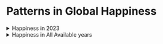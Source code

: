 # Patterns in Global Happiness

<details>

<summary>Happiness in 2023</summary>

### 2023

# Table with Scrollbar Example

<style>
    .table-container {
      height: 300px;
      overflow-y: auto;
    }

    table {
      border-collapse: collapse;
      width: 100%;
    }

    th, td {
      border: 1px solid #ddd;
      padding: 8px;
      text-align: left;
    }

    th {
      background-color: #f2f2f2;
    }
  </style>
<div class="table-wrapper">
  <table border="1" class="dataframe">
     <thead>
       <tr style="text-align: right;">
         <th>country_name</th>
         <th>region</th>
         <th>happiness_score</th>
         <th>log_gdp_per_capita</th>
         <th>social_support</th>
         <th>life_expectancy</th>
         <th>freedom</th>
         <th>generosity</th>
         <th>perception_of_corruption</th>
       </tr>
     </thead>
     <tbody>
       <tr>
         <td>Afghanistan</td>
         <td>Asia &amp; Pacific</td>
         <td>1.8590</td>
         <td>7.324032</td>
         <td>0.341341</td>
         <td>54.712410</td>
         <td>0.381642</td>
         <td>-0.081011</td>
         <td>0.847215</td>
       </tr>
       <tr>
         <td>Albania</td>
         <td>Europe</td>
         <td>5.2773</td>
         <td>9.567472</td>
         <td>0.717909</td>
         <td>69.150070</td>
         <td>0.794328</td>
         <td>-0.006932</td>
         <td>0.878094</td>
       </tr>
       <tr>
         <td>Algeria</td>
         <td>Arab States</td>
         <td>5.3291</td>
         <td>9.300214</td>
         <td>0.855219</td>
         <td>66.549232</td>
         <td>0.571240</td>
         <td>-0.117374</td>
         <td>0.716906</td>
       </tr>
       <tr>
         <td>Argentina</td>
         <td>South/Latin America</td>
         <td>6.0237</td>
         <td>9.958788</td>
         <td>0.890890</td>
         <td>67.200081</td>
         <td>0.822678</td>
         <td>-0.089480</td>
         <td>0.814013</td>
       </tr>
       <tr>
         <td>Armenia</td>
         <td>Europe</td>
         <td>5.3417</td>
         <td>9.614713</td>
         <td>0.790231</td>
         <td>67.788971</td>
         <td>0.795605</td>
         <td>-0.155315</td>
         <td>0.705434</td>
       </tr>
       <tr>
         <td>Australia</td>
         <td>Asia &amp; Pacific</td>
         <td>7.0946</td>
         <td>10.821049</td>
         <td>0.933870</td>
         <td>71.049942</td>
         <td>0.890200</td>
         <td>0.197561</td>
         <td>0.495916</td>
       </tr>
       <tr>
         <td>Austria</td>
         <td>Europe</td>
         <td>7.0973</td>
         <td>10.898906</td>
         <td>0.888436</td>
         <td>71.150047</td>
         <td>0.854737</td>
         <td>0.101604</td>
         <td>0.496774</td>
       </tr>
       <tr>
         <td>Bahrain</td>
         <td>Arab States</td>
         <td>6.1732</td>
         <td>10.775782</td>
         <td>0.843845</td>
         <td>65.824997</td>
         <td>0.943973</td>
         <td>0.117025</td>
         <td>0.736699</td>
       </tr>
       <tr>
         <td>Bangladesh</td>
         <td>Asia &amp; Pacific</td>
         <td>4.2821</td>
         <td>8.684880</td>
         <td>0.544469</td>
         <td>64.548424</td>
         <td>0.845008</td>
         <td>0.005050</td>
         <td>0.698185</td>
       </tr>
       <tr>
         <td>Belgium</td>
         <td>Europe</td>
         <td>6.8591</td>
         <td>10.843587</td>
         <td>0.914871</td>
         <td>70.899086</td>
         <td>0.825229</td>
         <td>0.001419</td>
         <td>0.548573</td>
       </tr>
       <tr>
         <td>Benin</td>
         <td>Africa</td>
         <td>4.3737</td>
         <td>8.103286</td>
         <td>0.437072</td>
         <td>56.095100</td>
         <td>0.743357</td>
         <td>-0.042523</td>
         <td>0.575628</td>
       </tr>
       <tr>
         <td>Bolivia</td>
         <td>South/Latin America</td>
         <td>5.6843</td>
         <td>8.984603</td>
         <td>0.811342</td>
         <td>63.598942</td>
         <td>0.868363</td>
         <td>-0.062720</td>
         <td>0.845796</td>
       </tr>
       <tr>
         <td>Bosnia and Herzegovina</td>
         <td>Europe</td>
         <td>5.6325</td>
         <td>9.615764</td>
         <td>0.880300</td>
         <td>67.275032</td>
         <td>0.746143</td>
         <td>0.206407</td>
         <td>0.917538</td>
       </tr>
       <tr>
         <td>Botswana</td>
         <td>Africa</td>
         <td>3.4353</td>
         <td>9.629346</td>
         <td>0.753311</td>
         <td>54.724998</td>
         <td>0.742249</td>
         <td>-0.214621</td>
         <td>0.830392</td>
       </tr>
       <tr>
         <td>Brazil</td>
         <td>South/Latin America</td>
         <td>6.1246</td>
         <td>9.582188</td>
         <td>0.836277</td>
         <td>65.748711</td>
         <td>0.801329</td>
         <td>-0.009370</td>
         <td>0.737685</td>
       </tr>
       <tr>
         <td>Bulgaria</td>
         <td>Europe</td>
         <td>5.4661</td>
         <td>10.086685</td>
         <td>0.918245</td>
         <td>66.499771</td>
         <td>0.800536</td>
         <td>-0.056827</td>
         <td>0.910980</td>
       </tr>
       <tr>
         <td>Burkina Faso</td>
         <td>Africa</td>
         <td>4.6376</td>
         <td>7.666716</td>
         <td>0.663475</td>
         <td>55.461308</td>
         <td>0.696463</td>
         <td>0.095367</td>
         <td>0.771366</td>
       </tr>
       <tr>
         <td>Cambodia</td>
         <td>Asia &amp; Pacific</td>
         <td>4.3935</td>
         <td>8.384783</td>
         <td>0.746529</td>
         <td>61.899632</td>
         <td>0.958420</td>
         <td>0.073314</td>
         <td>0.857205</td>
       </tr>
       <tr>
         <td>Cameroon</td>
         <td>Africa</td>
         <td>4.9732</td>
         <td>8.216749</td>
         <td>0.686231</td>
         <td>55.847137</td>
         <td>0.686279</td>
         <td>0.014763</td>
         <td>0.846364</td>
       </tr>
       <tr>
         <td>Canada</td>
         <td>North America</td>
         <td>6.9607</td>
         <td>10.772655</td>
         <td>0.928793</td>
         <td>71.400040</td>
         <td>0.874468</td>
         <td>0.152547</td>
         <td>0.420211</td>
       </tr>
       <tr>
         <td>Chad</td>
         <td>Africa</td>
         <td>4.3966</td>
         <td>7.261129</td>
         <td>0.722042</td>
         <td>53.125000</td>
         <td>0.676735</td>
         <td>0.221162</td>
         <td>0.806712</td>
       </tr>
       <tr>
         <td>Chile</td>
         <td>South/Latin America</td>
         <td>6.3338</td>
         <td>10.113972</td>
         <td>0.889131</td>
         <td>70.299828</td>
         <td>0.792262</td>
         <td>-0.011029</td>
         <td>0.822750</td>
       </tr>
       <tr>
         <td>China</td>
         <td>Asia &amp; Pacific</td>
         <td>5.8179</td>
         <td>9.738066</td>
         <td>0.835698</td>
         <td>68.688797</td>
         <td>0.881891</td>
         <td>-0.040783</td>
         <td>0.727228</td>
       </tr>
       <tr>
         <td>Colombia</td>
         <td>South/Latin America</td>
         <td>5.6304</td>
         <td>9.584430</td>
         <td>0.821669</td>
         <td>69.349686</td>
         <td>0.804262</td>
         <td>-0.104315</td>
         <td>0.833547</td>
       </tr>
       <tr>
         <td>Comoros</td>
         <td>Arab States</td>
         <td>3.5452</td>
         <td>8.074592</td>
         <td>0.470725</td>
         <td>59.424999</td>
         <td>0.469872</td>
         <td>-0.014281</td>
         <td>0.726998</td>
       </tr>
       <tr>
         <td>Congo Brazzaville</td>
         <td>Africa</td>
         <td>5.2671</td>
         <td>8.095203</td>
         <td>0.604605</td>
         <td>56.850044</td>
         <td>0.730042</td>
         <td>-0.004339</td>
         <td>0.739186</td>
       </tr>
       <tr>
         <td>Congo Kinshasa</td>
         <td>Africa</td>
         <td>3.2072</td>
         <td>7.006671</td>
         <td>0.651610</td>
         <td>55.375000</td>
         <td>0.663798</td>
         <td>0.085998</td>
         <td>0.833752</td>
       </tr>
       <tr>
         <td>Costa Rica</td>
         <td>South/Latin America</td>
         <td>6.6085</td>
         <td>9.951567</td>
         <td>0.871638</td>
         <td>70.000000</td>
         <td>0.895021</td>
         <td>-0.069805</td>
         <td>0.767810</td>
       </tr>
       <tr>
         <td>Croatia</td>
         <td>Europe</td>
         <td>6.1250</td>
         <td>10.340739</td>
         <td>0.917181</td>
         <td>68.949982</td>
         <td>0.757123</td>
         <td>-0.092646</td>
         <td>0.925283</td>
       </tr>
       <tr>
         <td>Cyprus</td>
         <td>Europe</td>
         <td>6.1300</td>
         <td>10.611206</td>
         <td>0.826081</td>
         <td>72.801941</td>
         <td>0.723874</td>
         <td>-0.060027</td>
         <td>0.859786</td>
       </tr>
       <tr>
         <td>Czech Republic</td>
         <td>Europe</td>
         <td>6.8452</td>
         <td>10.611020</td>
         <td>0.952578</td>
         <td>69.049744</td>
         <td>0.902515</td>
         <td>0.039763</td>
         <td>0.858949</td>
       </tr>
       <tr>
         <td>Côte D'Ivoire</td>
         <td>Africa</td>
         <td>5.0527</td>
         <td>8.576385</td>
         <td>0.572348</td>
         <td>55.952713</td>
         <td>0.732655</td>
         <td>0.002821</td>
         <td>0.745851</td>
       </tr>
       <tr>
         <td>Denmark</td>
         <td>Europe</td>
         <td>7.5864</td>
         <td>10.962164</td>
         <td>0.954112</td>
         <td>71.250145</td>
         <td>0.933533</td>
         <td>0.134242</td>
         <td>0.195814</td>
       </tr>
       <tr>
         <td>Dominican Republic</td>
         <td>South/Latin America</td>
         <td>5.5689</td>
         <td>9.810592</td>
         <td>0.827064</td>
         <td>64.398964</td>
         <td>0.850023</td>
         <td>-0.098794</td>
         <td>0.656795</td>
       </tr>
       <tr>
         <td>Ecuador</td>
         <td>South/Latin America</td>
         <td>5.5589</td>
         <td>9.270211</td>
         <td>0.805754</td>
         <td>69.000221</td>
         <td>0.802230</td>
         <td>-0.107673</td>
         <td>0.832566</td>
       </tr>
       <tr>
         <td>Egypt</td>
         <td>Middle east</td>
         <td>4.1705</td>
         <td>9.366826</td>
         <td>0.726099</td>
         <td>63.503036</td>
         <td>0.732426</td>
         <td>-0.182906</td>
         <td>0.580246</td>
       </tr>
       <tr>
         <td>El Salvador</td>
         <td>South/Latin America</td>
         <td>6.1216</td>
         <td>9.089116</td>
         <td>0.754743</td>
         <td>65.596916</td>
         <td>0.917532</td>
         <td>-0.107905</td>
         <td>0.619613</td>
       </tr>
       <tr>
         <td>Estonia</td>
         <td>Europe</td>
         <td>6.4552</td>
         <td>10.541338</td>
         <td>0.945626</td>
         <td>69.650169</td>
         <td>0.928791</td>
         <td>0.031764</td>
         <td>0.409467</td>
       </tr>
       <tr>
         <td>Ethiopia</td>
         <td>Africa</td>
         <td>4.0906</td>
         <td>7.738730</td>
         <td>0.782480</td>
         <td>60.698277</td>
         <td>0.720276</td>
         <td>0.273315</td>
         <td>0.788651</td>
       </tr>
       <tr>
         <td>Finland</td>
         <td>Europe</td>
         <td>7.8042</td>
         <td>10.792010</td>
         <td>0.968770</td>
         <td>71.149994</td>
         <td>0.961408</td>
         <td>-0.018824</td>
         <td>0.181745</td>
       </tr>
       <tr>
         <td>France</td>
         <td>Europe</td>
         <td>6.6613</td>
         <td>10.700735</td>
         <td>0.908804</td>
         <td>72.300056</td>
         <td>0.818730</td>
         <td>-0.100290</td>
         <td>0.552619</td>
       </tr>
       <tr>
         <td>Gabon</td>
         <td>Africa</td>
         <td>5.0347</td>
         <td>9.537482</td>
         <td>0.745509</td>
         <td>58.251789</td>
         <td>0.641774</td>
         <td>-0.187012</td>
         <td>0.786315</td>
       </tr>
       <tr>
         <td>Gambia</td>
         <td>Africa</td>
         <td>4.2794</td>
         <td>7.647817</td>
         <td>0.584276</td>
         <td>57.900002</td>
         <td>0.596468</td>
         <td>0.364204</td>
         <td>0.882665</td>
       </tr>
       <tr>
         <td>Georgia</td>
         <td>Europe</td>
         <td>5.1091</td>
         <td>9.646263</td>
         <td>0.716171</td>
         <td>64.950066</td>
         <td>0.786470</td>
         <td>-0.254276</td>
         <td>0.648892</td>
       </tr>
       <tr>
         <td>Germany</td>
         <td>Europe</td>
         <td>6.8918</td>
         <td>10.878610</td>
         <td>0.895955</td>
         <td>71.299835</td>
         <td>0.845851</td>
         <td>0.030038</td>
         <td>0.419564</td>
       </tr>
       <tr>
         <td>Ghana</td>
         <td>Africa</td>
         <td>4.6050</td>
         <td>8.595744</td>
         <td>0.640672</td>
         <td>58.762775</td>
         <td>0.776914</td>
         <td>0.139254</td>
         <td>0.880534</td>
       </tr>
       <tr>
         <td>Greece</td>
         <td>Europe</td>
         <td>5.9309</td>
         <td>10.288156</td>
         <td>0.834951</td>
         <td>71.149765</td>
         <td>0.567922</td>
         <td>-0.239568</td>
         <td>0.793222</td>
       </tr>
       <tr>
         <td>Guatemala</td>
         <td>South/Latin America</td>
         <td>6.1503</td>
         <td>9.115709</td>
         <td>0.811734</td>
         <td>62.900002</td>
         <td>0.855968</td>
         <td>-0.057260</td>
         <td>0.836576</td>
       </tr>
       <tr>
         <td>Guinea</td>
         <td>Africa</td>
         <td>5.0717</td>
         <td>7.880492</td>
         <td>0.648633</td>
         <td>54.185394</td>
         <td>0.658715</td>
         <td>0.125201</td>
         <td>0.786969</td>
       </tr>
       <tr>
         <td>Honduras</td>
         <td>South/Latin America</td>
         <td>6.0225</td>
         <td>8.635235</td>
         <td>0.765569</td>
         <td>64.063011</td>
         <td>0.842606</td>
         <td>0.097352</td>
         <td>0.842901</td>
       </tr>
       <tr>
         <td>Hong Kong</td>
         <td>Asia &amp; Pacific</td>
         <td>5.3085</td>
         <td>10.966443</td>
         <td>0.816925</td>
         <td>77.279778</td>
         <td>0.687337</td>
         <td>-0.025892</td>
         <td>0.384610</td>
       </tr>
       <tr>
         <td>Hungary</td>
         <td>Europe</td>
         <td>6.0412</td>
         <td>10.418682</td>
         <td>0.942637</td>
         <td>67.500450</td>
         <td>0.757817</td>
         <td>-0.059172</td>
         <td>0.838860</td>
       </tr>
       <tr>
         <td>Iceland</td>
         <td>Europe</td>
         <td>7.5296</td>
         <td>10.895531</td>
         <td>0.982533</td>
         <td>72.050018</td>
         <td>0.936349</td>
         <td>0.210987</td>
         <td>0.667848</td>
       </tr>
       <tr>
         <td>India</td>
         <td>Asia &amp; Pacific</td>
         <td>4.0358</td>
         <td>8.758988</td>
         <td>0.608237</td>
         <td>60.776882</td>
         <td>0.896719</td>
         <td>0.071750</td>
         <td>0.773583</td>
       </tr>
       <tr>
         <td>Indonesia</td>
         <td>Asia &amp; Pacific</td>
         <td>5.2769</td>
         <td>9.385156</td>
         <td>0.803985</td>
         <td>63.047745</td>
         <td>0.880114</td>
         <td>0.531386</td>
         <td>0.875991</td>
       </tr>
       <tr>
         <td>Iran</td>
         <td>Middle east</td>
         <td>4.8763</td>
         <td>9.610323</td>
         <td>0.777547</td>
         <td>66.599945</td>
         <td>0.592562</td>
         <td>0.172933</td>
         <td>0.747031</td>
       </tr>
       <tr>
         <td>Iraq</td>
         <td>Middle east</td>
         <td>4.9409</td>
         <td>9.098433</td>
         <td>0.718453</td>
         <td>63.414734</td>
         <td>0.645771</td>
         <td>-0.005400</td>
         <td>0.876264</td>
       </tr>
       <tr>
         <td>Ireland</td>
         <td>Europe</td>
         <td>6.9108</td>
         <td>11.527362</td>
         <td>0.905368</td>
         <td>71.299957</td>
         <td>0.874381</td>
         <td>0.091660</td>
         <td>0.357952</td>
       </tr>
       <tr>
         <td>Israel</td>
         <td>Middle east</td>
         <td>7.4729</td>
         <td>10.638705</td>
         <td>0.943344</td>
         <td>72.697205</td>
         <td>0.808866</td>
         <td>-0.023080</td>
         <td>0.708094</td>
       </tr>
       <tr>
         <td>Italy</td>
         <td>Europe</td>
         <td>6.4045</td>
         <td>10.634051</td>
         <td>0.881570</td>
         <td>72.050003</td>
         <td>0.710514</td>
         <td>-0.073543</td>
         <td>0.841754</td>
       </tr>
       <tr>
         <td>Jamaica</td>
         <td>South/Latin America</td>
         <td>5.7027</td>
         <td>9.164601</td>
         <td>0.867314</td>
         <td>66.599998</td>
         <td>0.822379</td>
         <td>-0.106257</td>
         <td>0.875067</td>
       </tr>
       <tr>
         <td>Japan</td>
         <td>Asia &amp; Pacific</td>
         <td>6.1290</td>
         <td>10.615658</td>
         <td>0.894116</td>
         <td>74.349464</td>
         <td>0.799495</td>
         <td>-0.236937</td>
         <td>0.639916</td>
       </tr>
       <tr>
         <td>Jordan</td>
         <td>Middle east</td>
         <td>4.1198</td>
         <td>9.130382</td>
         <td>0.729218</td>
         <td>67.599998</td>
         <td>0.770128</td>
         <td>-0.149885</td>
         <td>0.687202</td>
       </tr>
       <tr>
         <td>Kazakhstan</td>
         <td>Asia &amp; Pacific</td>
         <td>6.1439</td>
         <td>10.166066</td>
         <td>0.931447</td>
         <td>65.801735</td>
         <td>0.853237</td>
         <td>-0.000483</td>
         <td>0.721460</td>
       </tr>
       <tr>
         <td>Kenya</td>
         <td>Africa</td>
         <td>4.4866</td>
         <td>8.458259</td>
         <td>0.690005</td>
         <td>58.498508</td>
         <td>0.695590</td>
         <td>0.288115</td>
         <td>0.852421</td>
       </tr>
       <tr>
         <td>Kosovo</td>
         <td>Europe</td>
         <td>6.3676</td>
         <td>9.359097</td>
         <td>0.843793</td>
         <td>65.194992</td>
         <td>0.861474</td>
         <td>0.258717</td>
         <td>0.866123</td>
       </tr>
       <tr>
         <td>Kyrgyzstan</td>
         <td>Asia &amp; Pacific</td>
         <td>5.8253</td>
         <td>8.485833</td>
         <td>0.911150</td>
         <td>66.852470</td>
         <td>0.934293</td>
         <td>0.181351</td>
         <td>0.903791</td>
       </tr>
       <tr>
         <td>Laos</td>
         <td>Asia &amp; Pacific</td>
         <td>5.1107</td>
         <td>8.962409</td>
         <td>0.678947</td>
         <td>60.945587</td>
         <td>0.918855</td>
         <td>0.090989</td>
         <td>0.702522</td>
       </tr>
       <tr>
         <td>Latvia</td>
         <td>Europe</td>
         <td>6.2127</td>
         <td>10.370321</td>
         <td>0.937128</td>
         <td>66.400368</td>
         <td>0.817607</td>
         <td>-0.055582</td>
         <td>0.830252</td>
       </tr>
       <tr>
         <td>Lebanon</td>
         <td>Middle east</td>
         <td>2.3922</td>
         <td>9.477677</td>
         <td>0.529754</td>
         <td>66.148819</td>
         <td>0.473900</td>
         <td>-0.140915</td>
         <td>0.891104</td>
       </tr>
       <tr>
         <td>Liberia</td>
         <td>Africa</td>
         <td>4.0423</td>
         <td>7.276752</td>
         <td>0.596380</td>
         <td>56.700001</td>
         <td>0.735265</td>
         <td>0.154321</td>
         <td>0.830051</td>
       </tr>
       <tr>
         <td>Lithuania</td>
         <td>Europe</td>
         <td>6.7630</td>
         <td>10.567839</td>
         <td>0.939347</td>
         <td>67.396996</td>
         <td>0.747852</td>
         <td>-0.145213</td>
         <td>0.805087</td>
       </tr>
       <tr>
         <td>Luxembourg</td>
         <td>Europe</td>
         <td>7.2279</td>
         <td>11.659949</td>
         <td>0.878501</td>
         <td>71.675003</td>
         <td>0.914938</td>
         <td>0.023950</td>
         <td>0.344978</td>
       </tr>
       <tr>
         <td>Macedonia</td>
         <td>Europe</td>
         <td>5.2536</td>
         <td>9.703170</td>
         <td>0.804748</td>
         <td>66.500351</td>
         <td>0.768964</td>
         <td>0.131240</td>
         <td>0.901715</td>
       </tr>
       <tr>
         <td>Madagascar</td>
         <td>Africa</td>
         <td>4.0191</td>
         <td>7.290210</td>
         <td>0.649898</td>
         <td>58.049999</td>
         <td>0.521892</td>
         <td>0.075438</td>
         <td>0.741823</td>
       </tr>
       <tr>
         <td>Malawi</td>
         <td>Africa</td>
         <td>3.4952</td>
         <td>7.301523</td>
         <td>0.530796</td>
         <td>58.475346</td>
         <td>0.750036</td>
         <td>0.005193</td>
         <td>0.748949</td>
       </tr>
       <tr>
         <td>Malaysia</td>
         <td>Asia &amp; Pacific</td>
         <td>6.0123</td>
         <td>10.169086</td>
         <td>0.798608</td>
         <td>65.662338</td>
         <td>0.876728</td>
         <td>0.159587</td>
         <td>0.758469</td>
       </tr>
       <tr>
         <td>Mali</td>
         <td>Africa</td>
         <td>4.1978</td>
         <td>7.655168</td>
         <td>0.593481</td>
         <td>55.402920</td>
         <td>0.712832</td>
         <td>-0.028211</td>
         <td>0.846024</td>
       </tr>
       <tr>
         <td>Malta</td>
         <td>Europe</td>
         <td>6.2999</td>
         <td>10.660866</td>
         <td>0.922678</td>
         <td>71.600037</td>
         <td>0.885638</td>
         <td>0.119315</td>
         <td>0.728866</td>
       </tr>
       <tr>
         <td>Mauritania</td>
         <td>Arab States</td>
         <td>4.7239</td>
         <td>8.590914</td>
         <td>0.643893</td>
         <td>60.474998</td>
         <td>0.622217</td>
         <td>-0.012800</td>
         <td>0.657324</td>
       </tr>
       <tr>
         <td>Mauritius</td>
         <td>Africa</td>
         <td>5.9023</td>
         <td>9.957201</td>
         <td>0.888333</td>
         <td>63.850124</td>
         <td>0.812943</td>
         <td>-0.028225</td>
         <td>0.774906</td>
       </tr>
       <tr>
         <td>Mexico</td>
         <td>South/Latin America</td>
         <td>6.3295</td>
         <td>9.849602</td>
         <td>0.804008</td>
         <td>65.800003</td>
         <td>0.856224</td>
         <td>-0.093560</td>
         <td>0.768351</td>
       </tr>
       <tr>
         <td>Moldova</td>
         <td>Europe</td>
         <td>5.8192</td>
         <td>9.498775</td>
         <td>0.856635</td>
         <td>65.299065</td>
         <td>0.839716</td>
         <td>-0.080084</td>
         <td>0.900857</td>
       </tr>
       <tr>
         <td>Mongolia</td>
         <td>Asia &amp; Pacific</td>
         <td>5.8402</td>
         <td>9.372422</td>
         <td>0.932827</td>
         <td>60.499931</td>
         <td>0.701163</td>
         <td>0.190461</td>
         <td>0.848722</td>
       </tr>
       <tr>
         <td>Montenegro</td>
         <td>Europe</td>
         <td>5.7222</td>
         <td>9.812591</td>
         <td>0.889606</td>
         <td>67.099998</td>
         <td>0.804998</td>
         <td>0.063483</td>
         <td>0.844438</td>
       </tr>
       <tr>
         <td>Morocco</td>
         <td>Arab States</td>
         <td>4.9028</td>
         <td>8.973066</td>
         <td>0.553110</td>
         <td>63.900776</td>
         <td>0.787283</td>
         <td>-0.230784</td>
         <td>0.810825</td>
       </tr>
       <tr>
         <td>Mozambique</td>
         <td>Africa</td>
         <td>4.9540</td>
         <td>7.116301</td>
         <td>0.691816</td>
         <td>51.530212</td>
         <td>0.851471</td>
         <td>0.046691</td>
         <td>0.660460</td>
       </tr>
       <tr>
         <td>Myanmar</td>
         <td>Asia &amp; Pacific</td>
         <td>4.3725</td>
         <td>8.403971</td>
         <td>0.786718</td>
         <td>61.388123</td>
         <td>0.727137</td>
         <td>0.491397</td>
         <td>0.658448</td>
       </tr>
       <tr>
         <td>Namibia</td>
         <td>Africa</td>
         <td>4.6308</td>
         <td>9.120739</td>
         <td>0.786925</td>
         <td>56.851330</td>
         <td>0.669482</td>
         <td>-0.125577</td>
         <td>0.830382</td>
       </tr>
       <tr>
         <td>Nepal</td>
         <td>Asia &amp; Pacific</td>
         <td>5.3603</td>
         <td>8.256012</td>
         <td>0.747857</td>
         <td>61.847000</td>
         <td>0.807949</td>
         <td>0.145935</td>
         <td>0.783376</td>
       </tr>
       <tr>
         <td>Netherlands</td>
         <td>Europe</td>
         <td>7.4030</td>
         <td>10.942279</td>
         <td>0.930499</td>
         <td>71.550018</td>
         <td>0.886875</td>
         <td>0.212686</td>
         <td>0.378929</td>
       </tr>
       <tr>
         <td>New Zealand</td>
         <td>Asia &amp; Pacific</td>
         <td>7.1229</td>
         <td>10.661865</td>
         <td>0.952398</td>
         <td>70.350052</td>
         <td>0.886574</td>
         <td>0.174828</td>
         <td>0.271205</td>
       </tr>
       <tr>
         <td>Nicaragua</td>
         <td>South/Central America</td>
         <td>6.2588</td>
         <td>8.617688</td>
         <td>0.852812</td>
         <td>65.649567</td>
         <td>0.877430</td>
         <td>0.020931</td>
         <td>0.625009</td>
       </tr>
       <tr>
         <td>Niger</td>
         <td>Africa</td>
         <td>4.5013</td>
         <td>7.090983</td>
         <td>0.590067</td>
         <td>56.549999</td>
         <td>0.787751</td>
         <td>0.032294</td>
         <td>0.733548</td>
       </tr>
       <tr>
         <td>Nigeria</td>
         <td>Africa</td>
         <td>4.9806</td>
         <td>8.495839</td>
         <td>0.739812</td>
         <td>54.890827</td>
         <td>0.718404</td>
         <td>0.072849</td>
         <td>0.911167</td>
       </tr>
       <tr>
         <td>Norway</td>
         <td>Europe</td>
         <td>7.3155</td>
         <td>11.087730</td>
         <td>0.943477</td>
         <td>71.500023</td>
         <td>0.946616</td>
         <td>0.140636</td>
         <td>0.282745</td>
       </tr>
       <tr>
         <td>Pakistan</td>
         <td>Asia &amp; Pacific</td>
         <td>4.5554</td>
         <td>8.540320</td>
         <td>0.601333</td>
         <td>57.312500</td>
         <td>0.765680</td>
         <td>0.007815</td>
         <td>0.786622</td>
       </tr>
       <tr>
         <td>Palestine</td>
         <td>Arab States</td>
         <td>4.9078</td>
         <td>8.716377</td>
         <td>0.859495</td>
         <td>74.279800</td>
         <td>0.694500</td>
         <td>-0.132370</td>
         <td>0.835795</td>
       </tr>
       <tr>
         <td>Panama</td>
         <td>South/Latin America</td>
         <td>6.2645</td>
         <td>10.305059</td>
         <td>0.896301</td>
         <td>68.950272</td>
         <td>0.855096</td>
         <td>-0.133390</td>
         <td>0.878297</td>
       </tr>
       <tr>
         <td>Paraguay</td>
         <td>South/Latin America</td>
         <td>5.7378</td>
         <td>9.509723</td>
         <td>0.906064</td>
         <td>65.899872</td>
         <td>0.890843</td>
         <td>0.020743</td>
         <td>0.842590</td>
       </tr>
       <tr>
         <td>Peru</td>
         <td>South/Latin America</td>
         <td>5.5259</td>
         <td>9.401519</td>
         <td>0.797965</td>
         <td>69.849838</td>
         <td>0.794370</td>
         <td>-0.118852</td>
         <td>0.891712</td>
       </tr>
       <tr>
         <td>Philippines</td>
         <td>Asia &amp; Pacific</td>
         <td>5.5229</td>
         <td>8.978732</td>
         <td>0.779932</td>
         <td>62.037518</td>
         <td>0.918548</td>
         <td>-0.059890</td>
         <td>0.732091</td>
       </tr>
       <tr>
         <td>Poland</td>
         <td>Europe</td>
         <td>6.2597</td>
         <td>10.452942</td>
         <td>0.925057</td>
         <td>69.048920</td>
         <td>0.765492</td>
         <td>-0.030951</td>
         <td>0.735567</td>
       </tr>
       <tr>
         <td>Portugal</td>
         <td>Europe</td>
         <td>5.9680</td>
         <td>10.428653</td>
         <td>0.877972</td>
         <td>71.250397</td>
         <td>0.902433</td>
         <td>-0.196075</td>
         <td>0.878076</td>
       </tr>
       <tr>
         <td>Romania</td>
         <td>Europe</td>
         <td>6.5891</td>
         <td>10.339055</td>
         <td>0.847962</td>
         <td>67.050858</td>
         <td>0.855815</td>
         <td>-0.171748</td>
         <td>0.929089</td>
       </tr>
       <tr>
         <td>Russia</td>
         <td>Europe</td>
         <td>5.6607</td>
         <td>10.209748</td>
         <td>0.888662</td>
         <td>64.947266</td>
         <td>0.719371</td>
         <td>-0.030358</td>
         <td>0.801420</td>
       </tr>
       <tr>
         <td>Saudi Arabia</td>
         <td>Middle east</td>
         <td>6.4626</td>
         <td>10.715451</td>
         <td>0.883869</td>
         <td>64.399300</td>
         <td>0.893815</td>
         <td>-0.080652</td>
         <td>0.691309</td>
       </tr>
       <tr>
         <td>Senegal</td>
         <td>Africa</td>
         <td>4.8551</td>
         <td>8.155287</td>
         <td>0.629286</td>
         <td>59.998932</td>
         <td>0.771607</td>
         <td>0.010773</td>
         <td>0.845892</td>
       </tr>
       <tr>
         <td>Serbia</td>
         <td>Europe</td>
         <td>6.1436</td>
         <td>9.853980</td>
         <td>0.873048</td>
         <td>67.087616</td>
         <td>0.845036</td>
         <td>0.203995</td>
         <td>0.816430</td>
       </tr>
       <tr>
         <td>Sierra Leone</td>
         <td>Africa</td>
         <td>3.1376</td>
         <td>7.394014</td>
         <td>0.555251</td>
         <td>54.899853</td>
         <td>0.660367</td>
         <td>0.104929</td>
         <td>0.857780</td>
       </tr>
       <tr>
         <td>Singapore</td>
         <td>Asia &amp; Pacific</td>
         <td>6.5867</td>
         <td>11.571498</td>
         <td>0.877540</td>
         <td>73.800003</td>
         <td>0.877670</td>
         <td>0.062739</td>
         <td>0.146112</td>
       </tr>
       <tr>
         <td>Slovakia</td>
         <td>Europe</td>
         <td>6.4686</td>
         <td>10.353434</td>
         <td>0.952561</td>
         <td>68.837837</td>
         <td>0.753228</td>
         <td>-0.016443</td>
         <td>0.897836</td>
       </tr>
       <tr>
         <td>Slovenia</td>
         <td>Europe</td>
         <td>6.6499</td>
         <td>10.588291</td>
         <td>0.950525</td>
         <td>71.051849</td>
         <td>0.913280</td>
         <td>0.014401</td>
         <td>0.771246</td>
       </tr>
       <tr>
         <td>South Africa</td>
         <td>Africa</td>
         <td>5.2746</td>
         <td>9.477535</td>
         <td>0.906631</td>
         <td>56.988972</td>
         <td>0.730076</td>
         <td>-0.086629</td>
         <td>0.902143</td>
       </tr>
       <tr>
         <td>South Korea</td>
         <td>Asia &amp; Pacific</td>
         <td>5.9511</td>
         <td>10.692675</td>
         <td>0.811612</td>
         <td>73.650185</td>
         <td>0.716827</td>
         <td>-0.046214</td>
         <td>0.701179</td>
       </tr>
       <tr>
         <td>Spain</td>
         <td>Europe</td>
         <td>6.4362</td>
         <td>10.540300</td>
         <td>0.931740</td>
         <td>72.349976</td>
         <td>0.782115</td>
         <td>-0.065928</td>
         <td>0.710519</td>
       </tr>
       <tr>
         <td>Sri Lanka</td>
         <td>Asia &amp; Pacific</td>
         <td>4.4416</td>
         <td>9.491008</td>
         <td>0.825963</td>
         <td>67.149902</td>
         <td>0.786556</td>
         <td>-0.029988</td>
         <td>0.808491</td>
       </tr>
       <tr>
         <td>Sweden</td>
         <td>Europe</td>
         <td>7.3952</td>
         <td>10.882823</td>
         <td>0.939249</td>
         <td>72.150154</td>
         <td>0.947971</td>
         <td>0.164789</td>
         <td>0.202448</td>
       </tr>
       <tr>
         <td>Switzerland</td>
         <td>Europe</td>
         <td>7.2401</td>
         <td>11.164027</td>
         <td>0.920439</td>
         <td>72.899956</td>
         <td>0.891074</td>
         <td>0.026686</td>
         <td>0.266348</td>
       </tr>
       <tr>
         <td>Taiwan</td>
         <td>Asia &amp; Pacific</td>
         <td>6.5354</td>
         <td>10.797460</td>
         <td>0.884425</td>
         <td>69.599998</td>
         <td>0.803921</td>
         <td>-0.128958</td>
         <td>0.680982</td>
       </tr>
       <tr>
         <td>Tajikistan</td>
         <td>Asia &amp; Pacific</td>
         <td>5.3298</td>
         <td>8.236533</td>
         <td>0.835572</td>
         <td>62.225529</td>
         <td>0.832002</td>
         <td>-0.059759</td>
         <td>0.521577</td>
       </tr>
       <tr>
         <td>Tanzania</td>
         <td>Africa</td>
         <td>3.6938</td>
         <td>7.857412</td>
         <td>0.652875</td>
         <td>59.401485</td>
         <td>0.837927</td>
         <td>0.181990</td>
         <td>0.553873</td>
       </tr>
       <tr>
         <td>Thailand</td>
         <td>Asia &amp; Pacific</td>
         <td>5.8430</td>
         <td>9.751472</td>
         <td>0.873507</td>
         <td>68.449646</td>
         <td>0.850338</td>
         <td>0.288653</td>
         <td>0.910391</td>
       </tr>
       <tr>
         <td>Togo</td>
         <td>Africa</td>
         <td>4.1374</td>
         <td>7.673266</td>
         <td>0.595356</td>
         <td>57.448982</td>
         <td>0.657430</td>
         <td>0.024008</td>
         <td>0.739809</td>
       </tr>
       <tr>
         <td>Tunisia</td>
         <td>Arab States</td>
         <td>4.4967</td>
         <td>9.243567</td>
         <td>0.729762</td>
         <td>67.000084</td>
         <td>0.576492</td>
         <td>-0.212604</td>
         <td>0.906737</td>
       </tr>
       <tr>
         <td>Turkiye</td>
         <td>Europe</td>
         <td>4.6135</td>
         <td>10.306813</td>
         <td>0.795782</td>
         <td>68.662697</td>
         <td>0.475324</td>
         <td>-0.077017</td>
         <td>0.794897</td>
       </tr>
       <tr>
         <td>Uganda</td>
         <td>Africa</td>
         <td>4.4325</td>
         <td>7.715772</td>
         <td>0.794043</td>
         <td>58.912727</td>
         <td>0.701275</td>
         <td>0.113736</td>
         <td>0.857215</td>
       </tr>
       <tr>
         <td>Ukraine</td>
         <td>Europe</td>
         <td>5.0714</td>
         <td>9.313716</td>
         <td>0.877526</td>
         <td>64.550171</td>
         <td>0.795424</td>
         <td>0.240311</td>
         <td>0.906739</td>
       </tr>
       <tr>
         <td>United Arab Emirates</td>
         <td>Middle east</td>
         <td>6.5712</td>
         <td>11.145174</td>
         <td>0.825513</td>
         <td>66.243156</td>
         <td>0.941784</td>
         <td>0.095691</td>
         <td>0.583793</td>
       </tr>
       <tr>
         <td>United Kingdom</td>
         <td>Europe</td>
         <td>6.7956</td>
         <td>10.704245</td>
         <td>0.882205</td>
         <td>70.300003</td>
         <td>0.852192</td>
         <td>0.253308</td>
         <td>0.454080</td>
       </tr>
       <tr>
         <td>United States</td>
         <td>North America</td>
         <td>6.8937</td>
         <td>11.048249</td>
         <td>0.919162</td>
         <td>65.850250</td>
         <td>0.800488</td>
         <td>0.136505</td>
         <td>0.688595</td>
       </tr>
       <tr>
         <td>Uruguay</td>
         <td>South/Latin America</td>
         <td>6.4939</td>
         <td>10.036510</td>
         <td>0.913209</td>
         <td>67.500000</td>
         <td>0.895200</td>
         <td>-0.064617</td>
         <td>0.574579</td>
       </tr>
       <tr>
         <td>Uzbekistan</td>
         <td>Asia &amp; Pacific</td>
         <td>6.0143</td>
         <td>8.948406</td>
         <td>0.874754</td>
         <td>65.300514</td>
         <td>0.937915</td>
         <td>0.229532</td>
         <td>0.638172</td>
       </tr>
       <tr>
         <td>Venezuela</td>
         <td>South/Latin America</td>
         <td>5.2106</td>
         <td>5.526723</td>
         <td>0.838825</td>
         <td>64.049835</td>
         <td>0.658707</td>
         <td>0.128371</td>
         <td>0.811435</td>
       </tr>
       <tr>
         <td>Vietnam</td>
         <td>Asia &amp; Pacific</td>
         <td>5.7633</td>
         <td>9.286939</td>
         <td>0.821143</td>
         <td>65.502419</td>
         <td>0.938641</td>
         <td>-0.003643</td>
         <td>0.758844</td>
       </tr>
       <tr>
         <td>Zambia</td>
         <td>Africa</td>
         <td>3.9822</td>
         <td>8.073852</td>
         <td>0.693536</td>
         <td>55.032139</td>
         <td>0.790871</td>
         <td>0.098389</td>
         <td>0.817557</td>
       </tr>
       <tr>
         <td>Zimbabwe</td>
         <td>Africa</td>
         <td>3.2035</td>
         <td>7.640998</td>
         <td>0.689918</td>
         <td>54.049889</td>
         <td>0.654055</td>
         <td>-0.046230</td>
         <td>0.765582</td>
       </tr>
     </tbody>
   </table>
</div>

You can add text within a collapsed section. 

You can add an image or a code block, too.

```ruby
   puts "Hello World"
```
</details>

<details>

<summary>Happiness in All Available years</summary>

<head>
  <meta charset="UTF-8">
  <meta name="viewport" content="width=device-width, initial-scale=1.0">
  <style>
    .table-container {
      height: 300px;
      overflow-y: auto;
    }

    table {
      border-collapse: collapse;
      width: 100%;
    }

    th, td {
      border: 1px solid #ddd;
      padding: 8px;
      text-align: left;
    }

    th {
      background-color: #f2f2f2;
    }
  </style>
  <title>Table with Scrollbar</title>
</head>
<body>
   <div class="table-container">
     <table border="1" class="dataframe">
        <thead>
          <tr style="text-align: right;">
            <th>country_name</th>
            <th>region</th>
            <th>happiness_score</th>
            <th>log_gdp_per_capita</th>
            <th>social_support</th>
            <th>life_expectancy</th>
            <th>freedom</th>
            <th>generosity</th>
            <th>perception_of_corruption</th>
          </tr>
        </thead>
        <tbody>
          <tr>
            <td>Afghanistan</td>
            <td>Asia &amp; Pacific</td>
            <td>1.8590</td>
            <td>7.324032</td>
            <td>0.341341</td>
            <td>54.712410</td>
            <td>0.381642</td>
            <td>-0.081011</td>
            <td>0.847215</td>
          </tr>
          <tr>
            <td>Albania</td>
            <td>Europe</td>
            <td>5.2773</td>
            <td>9.567472</td>
            <td>0.717909</td>
            <td>69.150070</td>
            <td>0.794328</td>
            <td>-0.006932</td>
            <td>0.878094</td>
          </tr>
          <tr>
            <td>Algeria</td>
            <td>Arab States</td>
            <td>5.3291</td>
            <td>9.300214</td>
            <td>0.855219</td>
            <td>66.549232</td>
            <td>0.571240</td>
            <td>-0.117374</td>
            <td>0.716906</td>
          </tr>
          <tr>
            <td>Argentina</td>
            <td>South/Latin America</td>
            <td>6.0237</td>
            <td>9.958788</td>
            <td>0.890890</td>
            <td>67.200081</td>
            <td>0.822678</td>
            <td>-0.089480</td>
            <td>0.814013</td>
          </tr>
          <tr>
            <td>Armenia</td>
            <td>Europe</td>
            <td>5.3417</td>
            <td>9.614713</td>
            <td>0.790231</td>
            <td>67.788971</td>
            <td>0.795605</td>
            <td>-0.155315</td>
            <td>0.705434</td>
          </tr>
          <tr>
            <td>Australia</td>
            <td>Asia &amp; Pacific</td>
            <td>7.0946</td>
            <td>10.821049</td>
            <td>0.933870</td>
            <td>71.049942</td>
            <td>0.890200</td>
            <td>0.197561</td>
            <td>0.495916</td>
          </tr>
          <tr>
            <td>Austria</td>
            <td>Europe</td>
            <td>7.0973</td>
            <td>10.898906</td>
            <td>0.888436</td>
            <td>71.150047</td>
            <td>0.854737</td>
            <td>0.101604</td>
            <td>0.496774</td>
          </tr>
          <tr>
            <td>Bahrain</td>
            <td>Arab States</td>
            <td>6.1732</td>
            <td>10.775782</td>
            <td>0.843845</td>
            <td>65.824997</td>
            <td>0.943973</td>
            <td>0.117025</td>
            <td>0.736699</td>
          </tr>
          <tr>
            <td>Bangladesh</td>
            <td>Asia &amp; Pacific</td>
            <td>4.2821</td>
            <td>8.684880</td>
            <td>0.544469</td>
            <td>64.548424</td>
            <td>0.845008</td>
            <td>0.005050</td>
            <td>0.698185</td>
          </tr>
          <tr>
            <td>Belgium</td>
            <td>Europe</td>
            <td>6.8591</td>
            <td>10.843587</td>
            <td>0.914871</td>
            <td>70.899086</td>
            <td>0.825229</td>
            <td>0.001419</td>
            <td>0.548573</td>
          </tr>
          <tr>
            <td>Benin</td>
            <td>Africa</td>
            <td>4.3737</td>
            <td>8.103286</td>
            <td>0.437072</td>
            <td>56.095100</td>
            <td>0.743357</td>
            <td>-0.042523</td>
            <td>0.575628</td>
          </tr>
          <tr>
            <td>Bolivia</td>
            <td>South/Latin America</td>
            <td>5.6843</td>
            <td>8.984603</td>
            <td>0.811342</td>
            <td>63.598942</td>
            <td>0.868363</td>
            <td>-0.062720</td>
            <td>0.845796</td>
          </tr>
          <tr>
            <td>Bosnia and Herzegovina</td>
            <td>Europe</td>
            <td>5.6325</td>
            <td>9.615764</td>
            <td>0.880300</td>
            <td>67.275032</td>
            <td>0.746143</td>
            <td>0.206407</td>
            <td>0.917538</td>
          </tr>
          <tr>
            <td>Botswana</td>
            <td>Africa</td>
            <td>3.4353</td>
            <td>9.629346</td>
            <td>0.753311</td>
            <td>54.724998</td>
            <td>0.742249</td>
            <td>-0.214621</td>
            <td>0.830392</td>
          </tr>
          <tr>
            <td>Brazil</td>
            <td>South/Latin America</td>
            <td>6.1246</td>
            <td>9.582188</td>
            <td>0.836277</td>
            <td>65.748711</td>
            <td>0.801329</td>
            <td>-0.009370</td>
            <td>0.737685</td>
          </tr>
          <tr>
            <td>Bulgaria</td>
            <td>Europe</td>
            <td>5.4661</td>
            <td>10.086685</td>
            <td>0.918245</td>
            <td>66.499771</td>
            <td>0.800536</td>
            <td>-0.056827</td>
            <td>0.910980</td>
          </tr>
          <tr>
            <td>Burkina Faso</td>
            <td>Africa</td>
            <td>4.6376</td>
            <td>7.666716</td>
            <td>0.663475</td>
            <td>55.461308</td>
            <td>0.696463</td>
            <td>0.095367</td>
            <td>0.771366</td>
          </tr>
          <tr>
       </table>
     </div>
</body>
</html>

</details>
